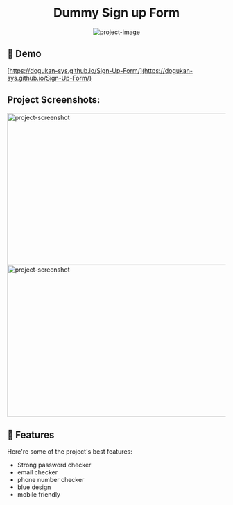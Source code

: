 <h1 align="center" id="title">Dummy Sign up Form</h1>

<p align="center"><img src="https://socialify.git.ci/dogukan-sys/Sign-Up-Form/image?description=1&amp;descriptionEditable=made%20using%20vanilla%20javascript.&amp;font=Source%20Code%20Pro&amp;owner=1&amp;pattern=Charlie%20Brown&amp;theme=Light" alt="project-image"></p>

<h2>🚀 Demo</h2>

[https://dogukan-sys.github.io/Sign-Up-Form/](https://dogukan-sys.github.io/Sign-Up-Form/)

<h2>Project Screenshots:</h2>

<img src="https://i.imgur.com/RKsaJaE.png" alt="project-screenshot" width="700" height="350/">

<img src="https://i.imgur.com/OOvt2YM.png" alt="project-screenshot" width="700" height="350/">

  
  
<h2>🧐 Features</h2>

Here're some of the project's best features:

*   Strong password checker
*   email checker
*   phone number checker
*   blue design
*   mobile friendly
